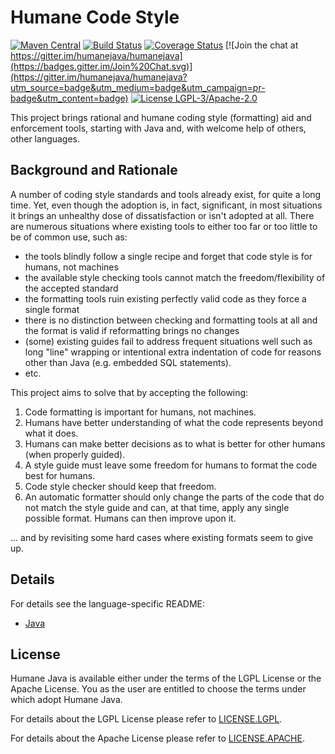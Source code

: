 # Humane Code Style

[![Maven Central](https://img.shields.io/maven-central/v/com.offbeatmind.humane/humane.svg)](http://search.maven.org/#search%7Cgav%7C1%7Cg%3A%22com.offbeatmind.humanejava%22%20AND%20a%3A%humanejava-core%22)
[![Build Status](https://travis-ci.org/humanejava/humanejava.svg?branch=master)](https://travis-ci.org/humanejava/humanejava)
[![Coverage Status](https://coveralls.io/repos/humanejava/humanejava/badge.svg?branch=master&service=github)](https://coveralls.io/github/humanejava/humanejava?branch=master)
[![Join the chat at https://gitter.im/humanejava/humanejava](https://badges.gitter.im/Join%20Chat.svg)](https://gitter.im/humanejava/humanejava?utm_source=badge&utm_medium=badge&utm_campaign=pr-badge&utm_content=badge)
[![License LGPL-3/Apache-2.0](https://img.shields.io/badge/license-LGPL--3%2FApache--2.0-blue.svg)](LICENSE)

This project brings rational and humane coding style (formatting) aid and enforcement tools, 
starting with Java and, with welcome help of others, other languages.

## Background and Rationale

A number of coding style standards and tools already exist, for quite a long time.
Yet, even though the adoption is, in fact, significant, in most situations it brings
an unhealthy dose of dissatisfaction or isn't adopted at all. There are numerous situations
where existing tools to either too far or too little to be of common use, such as:

  - the tools blindly follow a single recipe and forget that code style is for humans, not machines
  - the available style checking tools cannot match the freedom/flexibility of the accepted standard
  - the formatting tools ruin existing perfectly valid code as they force a single format
  - there is no distinction between checking and formatting tools at all and the format is valid if reformatting brings no changes
  - (some) existing guides fail to address frequent situations well such as long "line" wrapping or intentional extra indentation of code for reasons other than Java (e.g. embedded SQL statements).
  - etc.
  
This project aims to solve that by accepting the following:

  1. Code formatting is important for humans, not machines.
  2. Humans have better understanding of what the code represents beyond what it does.
  3. Humans can make better decisions as to what is better for other humans (when properly guided).
  4. A style guide must leave some freedom for humans to format the code best for humans.
  5. Code style checker should keep that freedom.
  6. An automatic formatter should only change the parts of the code that do not match the style guide and can, at that time, apply any single possible format. Humans can then improve upon it.
   
... and by revisiting some hard cases where existing formats seem to give up.

## Details

For details see the language-specific README:

 - [Java](lang/java/README.md)  

## License

Humane Java is available either under the terms of the LGPL License or the Apache License. You as the user are entitled to choose the terms under which adopt Humane Java.

For details about the LGPL License please refer to [LICENSE.LGPL](https://github.com/humanejava/humanejava/blob/master/LICENSE.LGPL).

For details about the Apache License please refer to [LICENSE.APACHE](https://github.com/humanejava/humanejava/blob/master/LICENSE.APACHE).